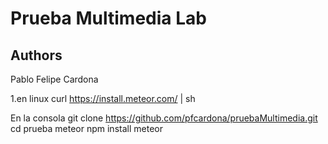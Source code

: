 # Prueba Multimedia Lab


## Authors
Pablo Felipe Cardona


1.en linux 
curl https://install.meteor.com/ | sh

En la consola 
git clone https://github.com/pfcardona/pruebaMultimedia.git
cd prueba
meteor npm install
meteor

